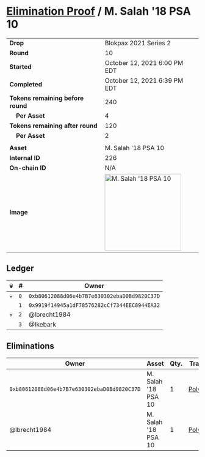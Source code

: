 # [Elimination Proof](./readme.md) / M. Salah &#039;18 PSA 10

|||
|---|---|
| **Drop** | Blokpax 2021 Series 2 |
| **Round** | 10 |
| **Started** | October 12, 2021 6:00 PM EDT |
| **Completed** | October 12, 2021 6:39 PM EDT |
| **Tokens remaining before round** | 240 |
| **&nbsp;&nbsp;&nbsp;&nbsp;Per Asset** | 4 |
| **Tokens remaining after round** | 120 |
| **&nbsp;&nbsp;&nbsp;&nbsp;Per Asset** | 2 |
| | |
| **Asset** | M. Salah &#039;18 PSA 10 |
| **Internal ID** | 226 |
| **On-chain ID** | N/A |
| **Image** | <img src="https://tcdn.blokpax.com/9484ebfa-639a-401b-af52-831158c89ab3/7607a9af619314b0b256cb8d110d336be78afc969f56fcfe3a7c37fe75a2120b.jpg" height="200" alt="M. Salah &#039;18 PSA 10" /> |

## Ledger

| 💀 | # | Owner |
| --- | --- | --- |
| 💀 | `0` | `0xb80612088d06e4b7B7e630302ebaD0Bd9820C37D` |
|  | `1` | `0x9919f14945a1dF78576282cCf7344EEC8944EA32` |
| 💀 | `2` | @lbrecht1984 |
|  | `3` | @Ikebark |


## Eliminations

| Owner | Asset | Qty. | Transaction |
| --- | --- | --- | --- |
| `0xb80612088d06e4b7B7e630302ebaD0Bd9820C37D` | M. Salah '18 PSA 10 | 1 | [Polygonscan](https://polygonscan.com/tx/0xf6b249092734c805ce6a382b4ccabe2f1e7b0077803330900a2040ded5cabdb9) |
| @lbrecht1984 | M. Salah '18 PSA 10 | 1 | [Polygonscan](https://polygonscan.com/tx/0xb95472f1478d4731cee97389c2c1fed483d9cf7218f94970cc43115872443026) |
